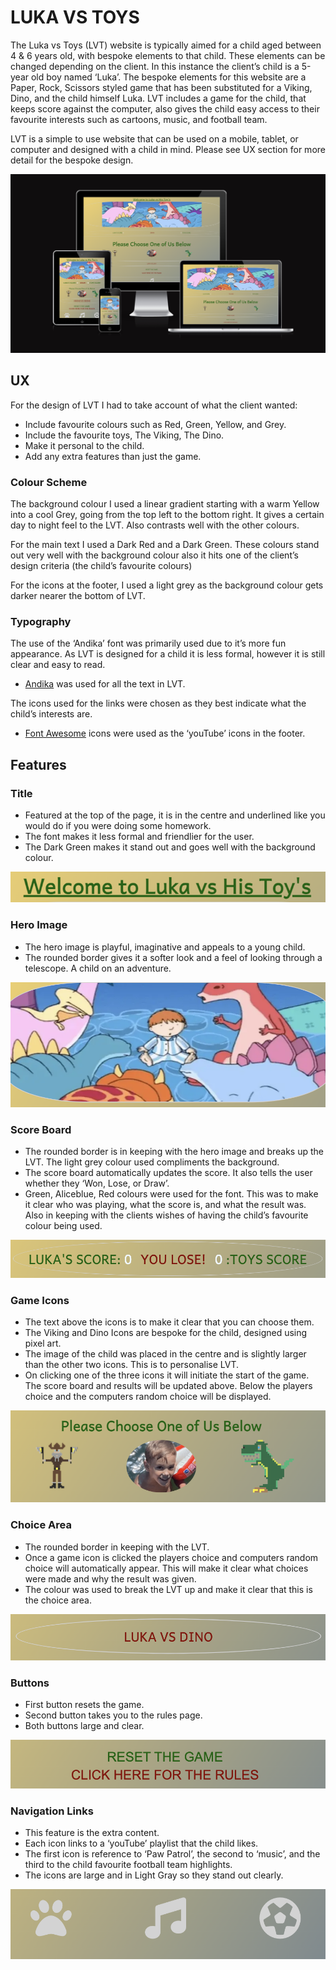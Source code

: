 # LUKA VS TOYS

The Luka vs Toys (LVT) website is typically aimed for a child aged between 4 & 6 years old, with bespoke elements to that child. These elements can be changed depending on the client. In this instance the client’s child is a 5-year old boy named ‘Luka’. The bespoke elements for this website are a Paper, Rock, Scissors styled game that has been substituted for a Viking, Dino, and the child himself Luka. LVT includes a game for the child, that keeps score against the computer, also gives the child easy access to their favourite interests such as cartoons, music, and football team.

LVT is a simple to use website that can be used on a mobile, tablet, or computer and designed with a child in mind. Please see UX section for more detail for the bespoke design.

![screenshot](documentation/mockup_LVT.png)

## UX

For the design of LVT I had to take account of what the client wanted:
-   Include favourite colours such as Red, Green, Yellow, and Grey.
-   Include the favourite toys, The Viking, The Dino.
-   Make it personal to the child.
-   Add any extra features than just the game.

### Colour Scheme

The background colour I used a linear gradient starting with a warm Yellow into a cool Grey, going from the top left to the bottom right. It gives a certain day to night feel to the LVT. Also contrasts well with the other colours.

For the main text I used a Dark Red and a Dark Green. These colours stand out very well with the background colour also it hits one of the client’s design criteria (the child’s favourite colours)

For the icons at the footer, I used a light grey as the background colour gets darker nearer the bottom of LVT.

### Typography

The use of the ‘Andika’ font was primarily used due to it’s more fun appearance. As LVT is designed for a child it is less formal, however it is still clear and easy to read.

-	[Andika](https://fonts.googleapis.com/css2?family=Andika&display=swap) was used for all the text in LVT.

The icons used for the links were chosen as they best indicate what the child’s interests are.

-   [Font Awesome](https://fontawesome.com) icons were used as the ‘youTube’ icons in the footer.

## Features

### Title

-	Featured at the top of the page, it is in the centre and underlined like you would do if you were doing some homework.
-	The font makes it less formal and friendlier for the user.
-	The Dark Green makes it stand out and goes well with the background colour.

![screenshot](documentation/title.png)

### Hero Image

-	The hero image is playful, imaginative and appeals to a young child.
-	The rounded border gives it a softer look and a feel of looking through a telescope. A child on an adventure. 

![screenshot](documentation/hero-img.png)

### Score Board

-	The rounded border is in keeping with the hero image and breaks up the LVT. The light grey colour used compliments the background.
-	The score board automatically updates the score. It also tells the user whether they ‘Won, Lose, or Draw’.
-	Green, Aliceblue, Red colours were used for the font. This was to make it clear who was playing, what the score is, and what the result was. Also in keeping with the clients wishes of having the child’s favourite colour being used. 

![screenshot](documentation/score-board.png)

### Game Icons

-	The text above the icons is to make it clear that you can choose them.
-	The Viking and Dino Icons are bespoke for the child, designed using pixel art.
-	The image of the child was placed in the centre and is slightly larger than the other two icons. This is to personalise LVT.
-	On clicking one of the three icons it will initiate the start of the game. The score board and results will be updated above. Below the players choice and the computers random choice will be displayed.  

![screenshot](documentation/game-icons.png)

### Choice Area

-	The rounded border in keeping with the LVT.
-	Once a game icon is clicked the players choice and computers random choice will automatically appear. This will make it clear what choices were made and why the result was given.
-	The colour was used to break the LVT up and make it clear that this is the choice area.

![screenshot](documentation/choice-area.png)

### Buttons

-	First button resets the game.
-	Second button takes you to the rules page.
-	Both buttons large and clear.

![screenshot](documentation/buttons.png)

### Navigation Links

-	This feature is the extra content.
-	Each icon links to a ‘youTube’ playlist that the child likes.
-	The first icon is reference to ‘Paw Patrol’, the second to ‘music’, and the third to the child favourite football team highlights.
-	The icons are large and in Light Gray so they stand out clearly. 

![screenshot](documentation/navigation.png)

